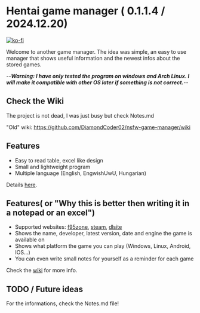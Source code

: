 # Hentai game manager ( 0.1.1.4 / 2024.12.20)

[![ko-fi](https://ko-fi.com/img/githubbutton_sm.svg)](https://ko-fi.com/B0B0Z6MBI)

Welcome to another game manager. The idea was simple, an easy to use manager that shows useful information and the newest infos about the stored games.

--_**Warning: I have only tested the program on windows and Arch Linux. I will make it compatible with other OS later if something is not correct.**_--

## Check the Wiki

The project is not dead, I was just busy but check Notes.md

"Old" wiki:
<https://github.com/DiamondCoder02/nsfw-game-manager/wiki>

## Features

- Easy to read table, excel like design
- Small and lightweight program
- Multiple language (English, EngwishUwU, Hungarian)

Details [here](https://github.com/DiamondCoder02/nsfw-game-manager/wiki/Features).

## Features( or "Why this is better then writing it in a notepad or an excel")

- Supported websites: [f95zone](https://f95zone.to/), [steam](https://store.steampowered.com/), [dlsite](https://www.dlsite.com/pro/?locale=en_US)
- Shows the name, developer, latest version, date and engine the game is available on
- Shows what platform the game you can play (Windows, Linux, Android, IOS...)
- You can even write small notes for yourself as a reminder for each game

Check the [wiki](https://github.com/DiamondCoder02/nsfw-game-manager/wiki/Features#the-program-tracks) for more info.

## TODO / Future ideas

For the informations, check the Notes.md file!
